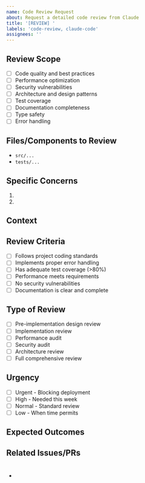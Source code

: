 ```yaml
---
name: Code Review Request
about: Request a detailed code review from Claude
title: '[REVIEW] '
labels: 'code-review, claude-code'
assignees: ''
---
```


## Review Scope

<!-- What specific aspects should be reviewed? -->

- [ ] Code quality and best practices
- [ ] Performance optimization
- [ ] Security vulnerabilities
- [ ] Architecture and design patterns
- [ ] Test coverage
- [ ] Documentation completeness
- [ ] Type safety
- [ ] Error handling

## Files/Components to Review

<!-- List specific files or components that need review -->

- `src/...`
- `tests/...`

## Specific Concerns

<!-- Any particular areas of concern or questions -->

1.
2.

## Context

<!-- Why is this review needed? What problem are we solving? -->

## Review Criteria

<!-- What standards should the code meet? -->

- [ ] Follows project coding standards
- [ ] Implements proper error handling
- [ ] Has adequate test coverage (>80%)
- [ ] Performance meets requirements
- [ ] No security vulnerabilities
- [ ] Documentation is clear and complete

## Type of Review

- [ ] Pre-implementation design review
- [ ] Implementation review
- [ ] Performance audit
- [ ] Security audit
- [ ] Architecture review
- [ ] Full comprehensive review

## Urgency

- [ ] Urgent - Blocking deployment
- [ ] High - Needed this week
- [ ] Normal - Standard review
- [ ] Low - When time permits

## Expected Outcomes

<!-- What specific feedback or changes do you expect from this review? -->

## Related Issues/PRs

<!-- Link to related issues or pull requests -->

- #
